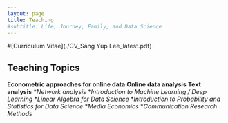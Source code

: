 ```yaml
---
layout: page
title: Teaching
#subtitle: Life, Journey, Family, and Data Science
---
```


#[Curriculum Vitae](./CV_Sang Yup Lee_latest.pdf)

## Teaching Topics
**Econometric approaches for online data**
**Online data analysis**
**Text analysis**
**Network analysis*
**Introduction to Machine Learning / Deep Learning*
**Linear Algebra for Data Science*
**Introduction to Probability and Statistics for Data Science*
**Media Economics*
**Communication Research Methods*
